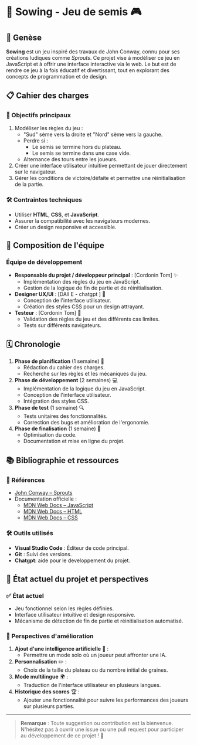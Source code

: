 # 🌱 Sowing - Jeu de semis 🎮

## 🌟 Genèse

**Sowing** est un jeu inspiré des travaux de John Conway, connu pour ses créations ludiques comme *Sprouts*. Ce projet vise à modéliser ce jeu en JavaScript et à offrir une interface interactive via le web. Le but est de rendre ce jeu à la fois éducatif et divertissant, tout en explorant des concepts de programmation et de design.

## 📋 Cahier des charges

### 🎯 Objectifs principaux
1. Modéliser les règles du jeu :
   - "Sud" sème vers la droite et "Nord" sème vers la gauche.
   - Perdre si :
     - Le semis se termine hors du plateau.
     - Le semis se termine dans une case vide.
   - Alternance des tours entre les joueurs.
2. Créer une interface utilisateur intuitive permettant de jouer directement sur le navigateur.
3. Gérer les conditions de victoire/défaite et permettre une réinitialisation de la partie.

### 🛠️ Contraintes techniques
- Utiliser **HTML**, **CSS**, et **JavaScript**.
- Assurer la compatibilité avec les navigateurs modernes.
- Créer un design responsive et accessible.

## 👥 Composition de l'équipe

### Équipe de développement
- **Responsable du projet / développeur principal** : [Cordonin Tom] ✨
  - Implémentation des règles du jeu en JavaScript.
  - Gestion de la logique de fin de partie et de réinitialisation.
- **Designer UX/UI** : [DAll E - chatgpt ] 🎨
  - Conception de l'interface utilisateur.
  - Création des styles CSS pour un design attrayant.
- **Testeur** : [Cordonin Tom] 🧪
  - Validation des règles du jeu et des différents cas limites.
  - Tests sur différents navigateurs.

## 🗓️ Chronologie

1. **Phase de planification** (1 semaine) 📝
   - Rédaction du cahier des charges.
   - Recherche sur les règles et les mécaniques du jeu.
2. **Phase de développement** (2 semaines) 💻
   - Implémentation de la logique du jeu en JavaScript.
   - Conception de l'interface utilisateur.
   - Intégration des styles CSS.
3. **Phase de test** (1 semaine) 🔍
   - Tests unitaires des fonctionnalités.
   - Correction des bugs et amélioration de l'ergonomie.
4. **Phase de finalisation** (1 semaine) 🏁
   - Optimisation du code.
   - Documentation et mise en ligne du projet.

## 📚 Bibliographie et ressources

### 📖 Références
- [John Conway – Sprouts](https://en.wikipedia.org/wiki/Sprouts_(game))
- Documentation officielle :
  - [MDN Web Docs – JavaScript](https://developer.mozilla.org/en-US/docs/Web/JavaScript)
  - [MDN Web Docs – HTML](https://developer.mozilla.org/en-US/docs/Web/HTML)
  - [MDN Web Docs – CSS](https://developer.mozilla.org/en-US/docs/Web/CSS)

### 🛠️ Outils utilisés
- **Visual Studio Code** : Éditeur de code principal.
- **Git** : Suivi des versions.
- **Chatgpt**: aide pour le developpement du projet.

## 🚀 État actuel du projet et perspectives

### ✅ État actuel
- Jeu fonctionnel selon les règles définies.
- Interface utilisateur intuitive et design responsive.
- Mécanisme de détection de fin de partie et réinitialisation automatisé.

### 🔮 Perspectives d'amélioration
1. **Ajout d'une intelligence artificielle** 🤖 :
   - Permettre un mode solo où un joueur peut affronter une IA.
2. **Personnalisation** ✏️ :
   - Choix de la taille du plateau ou du nombre initial de graines.
3. **Mode multilingue** 🌍 :
   - Traduction de l'interface utilisateur en plusieurs langues.
4. **Historique des scores** 🏆 :
   - Ajouter une fonctionnalité pour suivre les performances des joueurs sur plusieurs parties.

---

> **Remarque** : Toute suggestion ou contribution est la bienvenue. N'hésitez pas à ouvrir une issue ou une pull request pour participer au développement de ce projet ! 🙌
